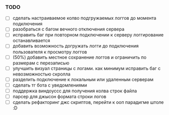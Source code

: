 ### TODO

- [ ] сделать настраиваемое колво подгружаемых логгов до момента подключения
- [ ] разобраться с багом вечного отключения сервера
- [ ] исправить баг при повторном подключении к серверу логгирование останавливается
- [ ] добавить возможность догружать логги до подключения пользователя к просмотру логгов
- [ ] (50%) добавить местное сохранение логгов и ограничить по размерам с перезаписью
- [ ] улучшить визуал страницы с логами. как минимум исправить баг с невозможностью скролла
- [ ] разделить подключение к локальным или удаленным серверам
- [ ] сделать тг бота с уведомлениями
- [ ] поддержка виндоуссс для получения колва строк файла
- [ ] парсер для джысон формата строки логов
- [ ] сделать рефакторинг джс скриптов, перейти к ооп парадигме штоле :D
